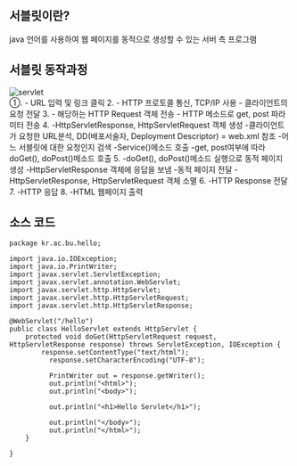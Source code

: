 ## 서블릿이란?
java 언어를 사용하여 웹 페이지를 동적으로 생성할 수 있는 서버 측 프로그램

## 서블릿 동작과정
![servlet](/uploads/06932f43ee85de7c35302c230d996c83/servlet.PNG)<br>
①. - URL 입력 및 링크 클릭
2. - HTTP 프로토콜 통신, TCP/IP 사용 - 클라이언트의 요청 전달
3. - 해당하는 HTTP Request 객체 전송 - HTTP 메소드로 get, post 파라미터 전송
4. -HttpServletResponse, HttpServletRequest 객체 생성
-클라이언트가 요청한 URL분석, DD(배포서술자, Deployment Descriptor) = web.xml 참조
-어느 서블릿에 대한 요청인지 검색
-Service()메소드 호출 
-get, post여부에 따라 doGet(), doPost()메소드 호출
5. -doGet(), doPost()메소드 실행으로 동적 페이지 생성
-HttpServletResponse 객체에 응답을 보냄
-동적 페이지 전달
-HttpServletResponse, HttpServletRequest 객체 소멸
6. -HTTP Response 전달
7. -HTTP 응답
8. -HTML 웹페이지 출력

## 소스 코드
~~~
package kr.ac.bu.hello;

import java.io.IOException;
import java.io.PrintWriter;
import javax.servlet.ServletException;
import javax.servlet.annotation.WebServlet;
import javax.servlet.http.HttpServlet;
import javax.servlet.http.HttpServletRequest;
import javax.servlet.http.HttpServletResponse;

@WebServlet("/hello")
public class HelloServlet extends HttpServlet {
	protected void doGet(HttpServletRequest request, HttpServletResponse response) throws ServletException, IOException {
		response.setContentType("text/html");
		  response.setCharacterEncoding("UTF-8");
		  
		  PrintWriter out = response.getWriter();
		  out.println("<html>");
		  out.println("<body>");
		  
		  out.println("<h1>Hello Servlet</h1>");
		  
		  out.println("</body>");
		  out.println("</html>");
	}

}
~~~